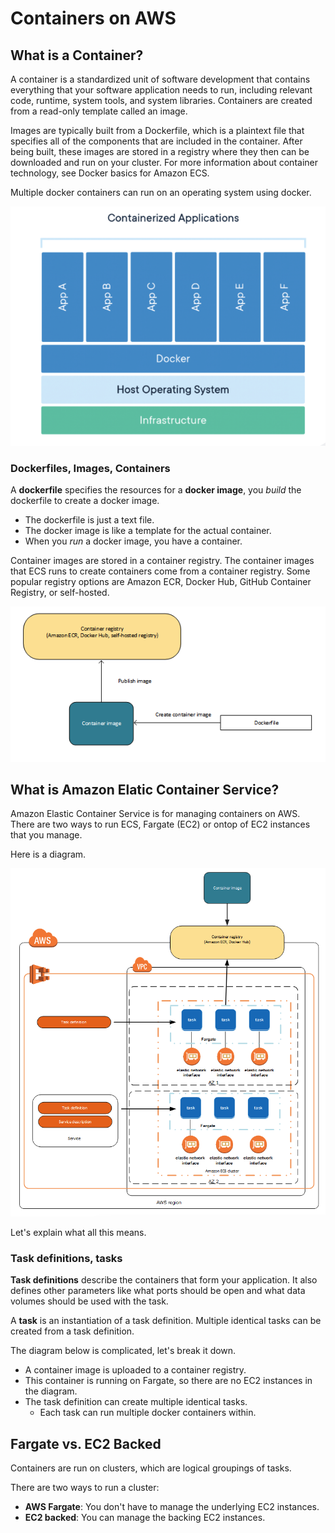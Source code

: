 # Containers on AWS

## What is a Container?

A container is a standardized unit of software development that contains everything that your software application needs to run, including relevant code, runtime, system tools, and system libraries. Containers are created from a read-only template called an image.

Images are typically built from a Dockerfile, which is a plaintext file that specifies all of the components that are included in the container. After being built, these images are stored in a registry where they then can be downloaded and run on your cluster. For more information about container technology, see Docker basics for Amazon ECS.

Multiple docker containers can run on an operating system using docker.

![Docker](/source/images/container-docker.png)

### Dockerfiles, Images, Containers

A **dockerfile** specifies the resources for a **docker image**, you *build* the dockerfile to create a docker image. 

* The dockerfile is just a text file. 
* The docker image is like a template for the actual container.
* When you *run* a docker image, you have a container.

Container images are stored in a container registry. The container images that ECS runs to create containers come from a container registry. Some popular registry options are Amazon ECR, Docker Hub, GitHub Container Registry, or self-hosted.

![Docker](/source/images/container-registry.png)

## What is Amazon Elatic Container Service?

Amazon Elastic Container Service is for managing containers on AWS. There are two ways to run ECS, Fargate (EC2) or ontop of EC2 instances that you manage.

Here is a diagram.

![Docker](/source/images/ecs.png)

Let's explain what all this means.

### Task definitions, tasks

**Task definitions** describe the containers that form your application. It also defines other parameters like what ports should be open and what data volumes should be used with the task.

A **task** is an instantiation of a task definition. Multiple identical tasks can be created from a task definition.

The diagram below is complicated, let's break it down.

* A container image is uploaded to a container registry.
* This container is running on Fargate, so there are no EC2 instances in the diagram.
* The task definition can create multiple identical tasks.
  * Each task can run multiple docker containers within.

## Fargate vs. EC2 Backed

Containers are run on clusters, which are logical groupings of tasks. 

There are two ways to run a cluster:

* **AWS Fargate**: You don't have to manage the underlying EC2 instances.
* **EC2 backed**: You can manage the backing EC2 instances.